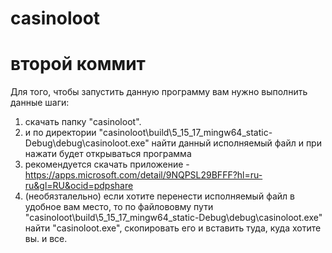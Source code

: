 # casinoloot
# второй коммит
Для того, чтобы запустить данную программу вам нужно выполнить данные шаги:
1. скачать папку  "casinoloot".
2. и по директории "casinoloot\build\5_15_17_mingw64_static-Debug\debug\casinoloot.exe" найти данный исполняемый файл и при нажати будет открываться программа
3. рекомендуется скачать приложение - https://apps.microsoft.com/detail/9NQPSL29BFFF?hl=ru-ru&gl=RU&ocid=pdpshare
4. (необязталельно) если хотите перенести исполняемый файл в удобное вам место, то по файлововму пути "casinoloot\build\5_15_17_mingw64_static-Debug\debug\casinoloot.exe"  найти "casinoloot.exe", скопировать его и вставить туда,
куда хотите вы.
и все.
